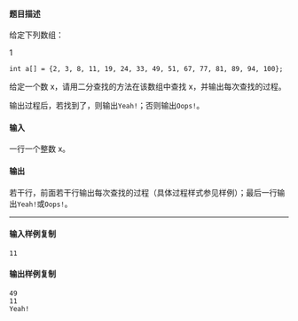 #### 题目描述

给定下列数组：

1

```
int a[] = {2, 3, 8, 11, 19, 24, 33, 49, 51, 67, 77, 81, 89, 94, 100};
```

给定一个数 x，请用二分查找的方法在该数组中查找 x，并输出每次查找的过程。

输出过程后，若找到了，则输出`Yeah!`；否则输出`Oops!`。

#### 输入

一行一个整数 x。

#### 输出

若干行，前面若干行输出每次查找的过程（具体过程样式参见样例）；最后一行输出`Yeah!`或`Oops!`。

___

#### 输入样例复制

```
11
```

#### 输出样例复制

```
49
11
Yeah!
```